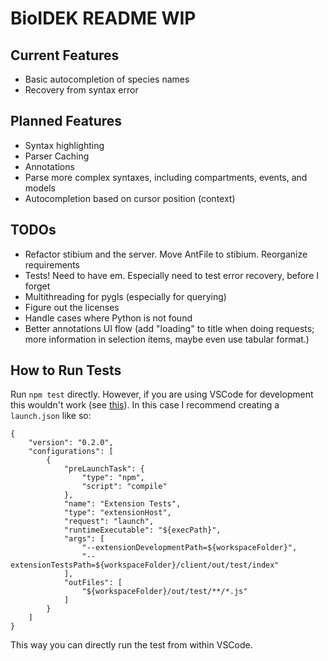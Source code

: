 # BioIDEK README WIP

## Current Features
* Basic autocompletion of species names
* Recovery from syntax error

## Planned Features
* Syntax highlighting
* Parser Caching
* Annotations
* Parse more complex syntaxes, including compartments, events, and models
* Autocompletion based on cursor position (context)

## TODOs
* Refactor stibium and the server. Move AntFile to stibium. Reorganize requirements
* Tests! Need to have em. Especially need to test error recovery, before I forget
* Multithreading for pygls (especially for querying)
* Figure out the licenses
* Handle cases where Python is not found
* Better annotations UI flow (add "loading" to title when doing requests; more information in
selection items, maybe even use tabular format.)

## How to Run Tests
Run `npm test` directly. However, if you are using VSCode for development this wouldn't work (see
[this](https://code.visualstudio.com/api/working-with-extensions/testing-extension#using-insiders-version-for-extension-development)).
In this case I recommend creating a `launch.json` like so:
```
{
    "version": "0.2.0",
    "configurations": [
        {
            "preLaunchTask": {
                "type": "npm",
                "script": "compile"
            },
            "name": "Extension Tests",
            "type": "extensionHost",
            "request": "launch",
            "runtimeExecutable": "${execPath}",
            "args": [
                "--extensionDevelopmentPath=${workspaceFolder}",
                "--extensionTestsPath=${workspaceFolder}/client/out/test/index"
            ],
            "outFiles": [
                "${workspaceFolder}/out/test/**/*.js"
            ]
        }
    ]
}
```
This way you can directly run the test from within VSCode.
